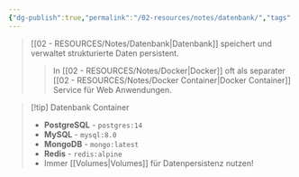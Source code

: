 ```yaml
---
{"dg-publish":true,"permalink":"/02-resources/notes/datenbank/","tags":["datenbank/grundlagen","docker/services"],"noteIcon":"","updated":"2025-09-05T10:12:28.744+02:00"}
---
```



>[[02 - RESOURCES/Notes/Datenbank\|Datenbank]] speichert und verwaltet strukturierte Daten persistent.
>>In [[02 - RESOURCES/Notes/Docker\|Docker]] oft als separater [[02 - RESOURCES/Notes/Docker Container\|Docker Container]] Service für Web Anwendungen.

>[!tip] Datenbank Container
>- **PostgreSQL** - `postgres:14`
>- **MySQL** - `mysql:8.0`
>- **MongoDB** - `mongo:latest`  
>- **Redis** - `redis:alpine`
>- Immer [[Volumes\|Volumes]] für Datenpersistenz nutzen!